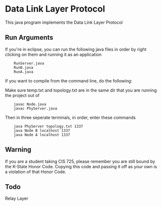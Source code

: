 # Data Link Layer Protocol

This java program implements the Data Link Layer Protocol

## Run Arguments

If you're in eclipse, you can run the following java files in order by right clicking on them and running it as an application

        RunServer.java
        RunB.java
        RunA.java

If you want to compile from the command line, do the following:

Make sure temp.txt and topology.txt are in the same dir that you are running the project out of

        javac Node.java
        javac PhyServer.java

Then in three seperate terminals, in order, enter these commands

        java PhyServer topology.txt 1337
        java Node B localhost 1337
        java Node A localhost 1337

## Warning

If you are a student taking CIS 725, please remember you are still bound by the K-State Honor Code. Copying this code and passing it off as your own is a violation of that Honor Code.

## Todo

Relay Layer

